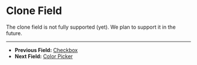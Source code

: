 # Clone Field

The clone field is not fully supported (yet). We plan to support it in the future.

----

- **Previous Field:** [Checkbox](./checkbox.md)
- **Next Field:** [Color Picker](./color-picker.md)

